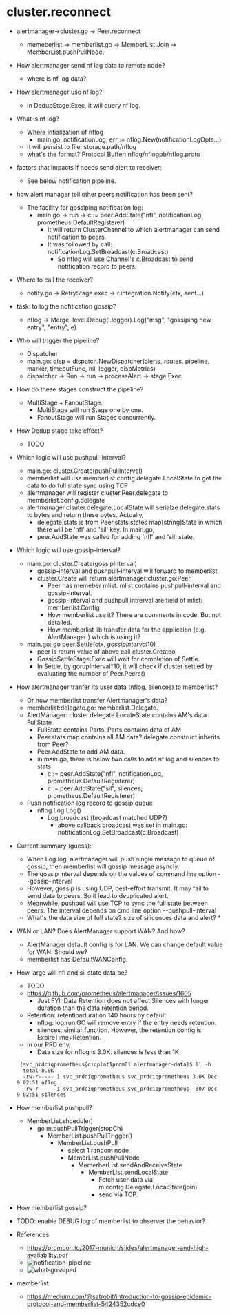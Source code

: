 # cluster.reconnect
* alertmanager->cluster.go -> Peer.reconnect
  * memeberlist -> memberlist.go -> MemberList.Join -> MemberList.pushPullNode.
* How alertmanager send nf log data to remote node?
  * where is nf log data?
* How alertmanager use nf log?
  * In DedupStage.Exec, it will query nf log.
* What is nf log?
  * Where intialization of nflog
    * main.go: notificationLog, err := nflog.New(notificationLogOpts...)
  * It will persist to file: storage.path/nflog
  * what's the format? Protocol Buffer: nflog/nflogpb/nflog.proto
* factors that impacts if needs send alert to receiver:
  * See below notification pipeline.
* how alert manager tell other peers notification has been sent?
  * The facility for gossiping notification log:
    * main.go -> run -> c := peer.AddState("nfl", notificationLog, prometheus.DefaultRegisterer)
      * It will return ClusterChannel to which alertmanager can send notification to peers.
      * It was followed by call: notificationLog.SetBroadcast(c.Broadcast)
        * So nflog will use Channel's c.Broadcast to send notification record to peers.
* Where to call the receiver?
  * notify.go -> RetryStage.exec -> r.integration.Notify(ctx, sent...)
* task: to log the nofitication gossip?
  * nflog -> Merge: level.Debug(l.logger).Log("msg", "gossiping new entry", "entry", e)
* Who will trigger the pipeline?
  * Dispatcher
  * main.go: disp = dispatch.NewDispatcher(alerts, routes, pipeline, marker, timeoutFunc, nil, logger, dispMetrics)
  * dispatcher -> Run -> run -> processAlert -> stage.Exec
* How do these stages construct the pipeline?
  * MultiStage + FanoutStage.
    * MultiStage will run Stage one by one.
    * FanoutStage will run Stages concurrently.
* How Dedup stage take effect?
  * TODO
* Which logic will use pushpull-interval?
  * main.go: cluster.Create(pushPullInterval)
  * memberlist will use memberlist.config.delegate.LocalState to get the data to do full state sync using TCP
  * alertmanager will register cluster.Peer.delegate to memberlist.config.delegate
  * alertmanager.clsuter.delegate.LocalState will serialze delegate.stats to bytes and return these bytes. Actually, 
    * delegate.stats is from Peer.stats:states map[string]State in which there will be 'nfl' and 'sil' key. In main.go,
    * peer.AddState was called for adding 'nfl' and 'sil' state.
* Which logic will use gossip-interval?
  * main.go: cluster.Create(gossipInterval)
    * gossip-interval and pushpull-interval will forward to memberlist
    * cluster.Create will return alertmanager:cluster.go:Peer.
      * Peer has memeber mlist. mlist contains pushpull-interval and gossip-interval.
      * gossip-interval and pushpull intrerval are field of mlist: memberlist.Config
      * How memberlist use it? There are comments in code. But not detailed.
      * How memberlist lib transfer data for the applicaion (e.g. AlertManager ) which is using it?
  * main.go: go peer.Settle(ctx, *gossipInterval*10)
    * peer is return value of above call cluster.Createo
    * GossipSettleStage.Exec will wait for completion of Settle.
    * In Settle, by gorupInterval*10, it will check if cluster settled by evaluating the number of Peer.Peers()

* How alertmanager tranfer its user data (nflog, silences) to memberlist?
  *  Or how memberlist transfer Alertmanager's data?
  * memberlist:delegate.go: memberlist.Delegate. 
  * AlertManager: cluster.delegate.LocateState contains AM's data FullState
    * FullState contains Parts. Parts contains data of AM
    * Peer.stats map contains all AM data? delegate construct inherits from Peer?
    * Peer.AddState to add AM data.
    * in main.go, there is below two calls to add nf log and silences to stats
      * c := peer.AddState("nfl", notificationLog, prometheus.DefaultRegisterer)
      * c := peer.AddState("sil", silences, prometheus.DefaultRegisterer)
  * Push notification log record to gossip queue
    * nflog.Log.Log()
      * Log.broadcast  (broadcast matched UDP?)
        * above callback broadcast was set in main.go: notificationLog.SetBroadcast(c.Broadcast)
* Current summary (guess):
  * When Log.log, alertmanager will push single message to queue of gossip, then memberlist will gossip message asyncly.
  * The gossip interval depends on the values of command line option --gossip-interval
  * However, gossip is using UDP, best-effort transmit. It may fail to send data to peers. So it lead to deuplicated alert.
  * Meanwhile, pushpull will use TCP to sync the full state between peers. The interval depends on cmd line option --pushpull-interval
  * What's the data size of full state?   size of silicences data and alert?
    * 
* WAN or LAN? Does AlertManager support WAN? And how?
  * AlertManager default config is for LAN.  We can change default value for WAN. Should we?
  * memberlist has DefaultWANConfig.

* How large will nfl and sil state data be?
  * TODO
  * https://github.com/prometheus/alertmanager/issues/1605
    * Just FYI: Data Retention does not affect Silences with longer duration than the data retention period.
  * Retention: retentionduration 140 hours by default.
    * nflog: log.run.GC will remove entry if the entry needs retention.
    * silences, similar function. However, the retention config is ExpireTime+Retention.
  * In our PRD env,
    * Data size for nflog is 3.0K. silences is less than 1K
  ```
   [svc_prdciqprometheus@ciqplat1prom01 alertmanager-data]$ ll -h
    total 8.0K
    -rw-r----- 1 svc_prdciqprometheus svc_prdciqprometheus 3.0K Dec  9 02:51 nflog
    -rw-r----- 1 svc_prdciqprometheus svc_prdciqprometheus  307 Dec  9 02:51 silences
  ```
  
* How memberlist pushpull?
  * MemberList.shcedule()
    * go m.pushPullTrigger(stopCh)
      * MemberList.pushPullTrigger()
        * MemberList.pushPull
          * select 1 random node
          * MemerList.pushPullNode
            * MemerberList.sendAndReceiveState
              * MemberList.sendLocalState
                * Fetch user data via m.config.Delegate.LocalState(join). 
                * send via TCP.
* How memberlist gossip?
* TODO: enable DEBUG log of memberlist to observer the behavior?

* References
  * https://promcon.io/2017-munich/slides/alertmanager-and-high-availability.pdf
  * ![notification-pipeline](./jichao_images/notification-pipeline.png)
  * ![what-gossiped](./jichao_images/what-gossiped.png)
* memberlist
  * https://medium.com/@satrobit/introduction-to-gossip-epidemic-protocol-and-memberlist-5424352cdce0
